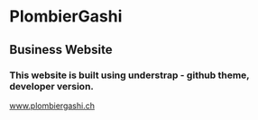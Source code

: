 # PlombierGashi
## Business Website
### This website is built using understrap - github theme, developer version.

<a href="https://plombiergashi.ch/">www.plombiergashi.ch</a>
